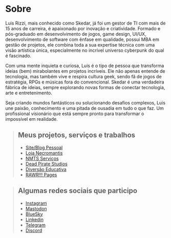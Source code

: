 # Sobre
Luis Rizzi, mais conhecido como Skedar, já foi um gestor de TI com mais de 15 anos de carreira, é apaixonado por inovação e criatividade. Formado e pós-graduado em desenvolvimento de jogos, game design, UI/UX, desenvolvimento de software com ênfase em qualidade, possui MBA em gestão de projetos, ele combina toda a sua expertise técnica com uma visão artística única, especialmente no incrível universo cyberpunk do qual é fascinado.

Com uma mente inquieta e curiosa, Luis é o tipo de pessoa que transforma ideias (bem) mirabolantes em projetos incríveis. Ele não apenas entende de tecnologia, mas também vive e respira cultura geek, sendo fã de jogos de estratégia, RPGs e músicas fora do convencional. Skedar é uma verdadeira fábrica de ideias, sempre explorando novas formas de conectar tecnologia, arte e entretenimento.

Seja criando mundos fantásticos ou solucionando desafios complexos, Luis une paixão, conhecimento e uma pitada de ousadia em tudo o que faz. Um profissional visionário que está sempre pronto para transformar o impossível em realidade.

> ## Meus projetos, serviços e trabalhos
> - [Site/Blog Pessoal](https://skedarcorp.com)
> - [Loja Necromantis](https://necromantis.com.br)
> - [NMTS Serviços](https://nmts.com.br) 
> - [Dead Pirate Studios](https://deadpiratestudios.com)
> - [Diversão Educativa](https://diversaoeducativa.com.br)
> - [RAWR!!! Pages](https://rawr.page)

> ## Algumas redes sociais que participo
> - [Instagram](https://www.instagram.com/skedarcorp/)
> - [Mastodon](https://mastodon.social/deck/@Skedar)
> - [BlueSky](https://bsky.app/profile/skedar.bsky.social) 
> - [Linkedin](https://www.linkedin.com/in/skedarcorp/)
> - [Telegram](https://t.me/skedar)
> - [Discord](https://discord.com/users/skedarcorp)